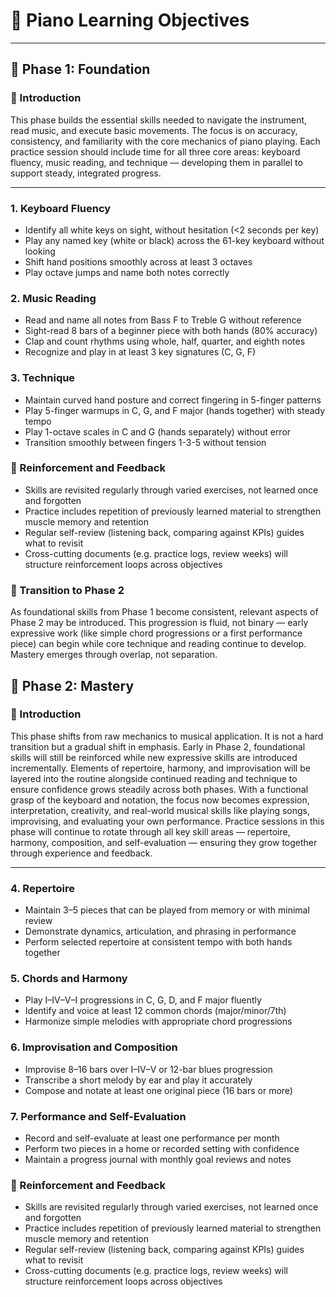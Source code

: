 # 🎹 Piano Learning Objectives

---

## 🧱 Phase 1: Foundation

### 🔹 Introduction

This phase builds the essential skills needed to navigate the instrument, read music, and execute basic movements. The focus is on accuracy, consistency, and familiarity with the core mechanics of piano playing. Each practice session should include time for all three core areas: keyboard fluency, music reading, and technique — developing them in parallel to support steady, integrated progress.

---

### 1. **Keyboard Fluency**

* Identify all white keys on sight, without hesitation (<2 seconds per key)
* Play any named key (white or black) across the 61-key keyboard without looking
* Shift hand positions smoothly across at least 3 octaves
* Play octave jumps and name both notes correctly

### 2. **Music Reading**

* Read and name all notes from Bass F to Treble G without reference
* Sight-read 8 bars of a beginner piece with both hands (80% accuracy)
* Clap and count rhythms using whole, half, quarter, and eighth notes
* Recognize and play in at least 3 key signatures (C, G, F)

### 3. **Technique**

* Maintain curved hand posture and correct fingering in 5-finger patterns
* Play 5-finger warmups in C, G, and F major (hands together) with steady tempo
* Play 1-octave scales in C and G (hands separately) without error
* Transition smoothly between fingers 1-3-5 without tension

### 🔁 Reinforcement and Feedback

* Skills are revisited regularly through varied exercises, not learned once and forgotten
* Practice includes repetition of previously learned material to strengthen muscle memory and retention
* Regular self-review (listening back, comparing against KPIs) guides what to revisit
* Cross-cutting documents (e.g. practice logs, review weeks) will structure reinforcement loops across objectives

### 🧩 Transition to Phase 2

As foundational skills from Phase 1 become consistent, relevant aspects of Phase 2 may be introduced. This progression is fluid, not binary — early expressive work (like simple chord progressions or a first performance piece) can begin while core technique and reading continue to develop. Mastery emerges through overlap, not separation.

## 🎯 Phase 2: Mastery

### 🔹 Introduction

This phase shifts from raw mechanics to musical application. It is not a hard transition but a gradual shift in emphasis. Early in Phase 2, foundational skills will still be reinforced while new expressive skills are introduced incrementally. Elements of repertoire, harmony, and improvisation will be layered into the routine alongside continued reading and technique to ensure confidence grows steadily across both phases. With a functional grasp of the keyboard and notation, the focus now becomes expression, interpretation, creativity, and real-world musical skills like playing songs, improvising, and evaluating your own performance. Practice sessions in this phase will continue to rotate through all key skill areas — repertoire, harmony, composition, and self-evaluation — ensuring they grow together through experience and feedback.

---

### 4. **Repertoire**

* Maintain 3–5 pieces that can be played from memory or with minimal review
* Demonstrate dynamics, articulation, and phrasing in performance
* Perform selected repertoire at consistent tempo with both hands together

### 5. **Chords and Harmony**

* Play I–IV–V–I progressions in C, G, D, and F major fluently
* Identify and voice at least 12 common chords (major/minor/7th)
* Harmonize simple melodies with appropriate chord progressions

### 6. **Improvisation and Composition**

* Improvise 8–16 bars over I–IV–V or 12-bar blues progression
* Transcribe a short melody by ear and play it accurately
* Compose and notate at least one original piece (16 bars or more)

### 7. **Performance and Self-Evaluation**

* Record and self-evaluate at least one performance per month
* Perform two pieces in a home or recorded setting with confidence
* Maintain a progress journal with monthly goal reviews and notes

### 🔁 Reinforcement and Feedback

* Skills are revisited regularly through varied exercises, not learned once and forgotten
* Practice includes repetition of previously learned material to strengthen muscle memory and retention
* Regular self-review (listening back, comparing against KPIs) guides what to revisit
* Cross-cutting documents (e.g. practice logs, review weeks) will structure reinforcement loops across objectives
